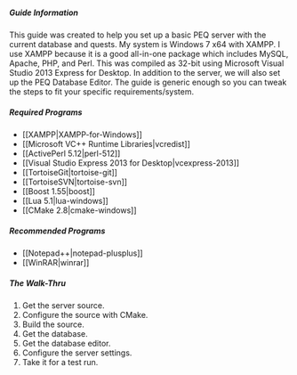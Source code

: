 ##### Guide Information
This guide was created to help you set up a basic PEQ server with the current database and quests. My system is Windows 7 x64 with XAMPP. I use XAMPP because it is a good all-in-one package which includes MySQL, Apache, PHP, and Perl. This was compiled as 32-bit using Microsoft Visual Studio 2013 Express for Desktop. In addition to the server, we will also set up the PEQ Database Editor. The guide is generic enough so you can tweak the steps to fit your specific requirements/system.

##### Required Programs
* [[XAMPP|XAMPP-for-Windows]]
* [[Microsoft VC++ Runtime Libraries|vcredist]]
* [[ActivePerl 5.12|perl-512]]
* [[Visual Studio Express 2013 for Desktop|vcexpress-2013]]
* [[TortoiseGit|tortoise-git]]
* [[TortoiseSVN|tortoise-svn]]
* [[Boost 1.55|boost]]
* [[Lua 5.1|lua-windows]]
* [[CMake 2.8|cmake-windows]]

##### Recommended Programs
* [[Notepad++|notepad-plusplus]]
* [[WinRAR|winrar]]

##### The Walk-Thru
1. Get the server source.
2. Configure the source with CMake.
3. Build the source.
4. Get the database.
5. Get the database editor.
6. Configure the server settings.
7. Take it for a test run.